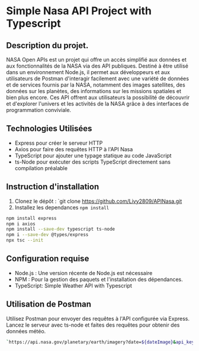 # Simple Nasa API Project with Typescript
## Description du projet.

NASA Open APIs est un projet qui offre un accès simplifié aux données et aux fonctionnalités de la NASA via des API publiques. Destiné à être utilisé dans un environnement Node.js, il permet aux développeurs et aux utilisateurs de Postman d'interagir facilement avec une variété de données et de services fournis par la NASA, notamment des images satellites, des données sur les planètes, des informations sur les missions spatiales et bien plus encore. Ces API offrent aux utilisateurs la possibilité de découvrir et d'explorer l'univers et les activités de la NASA grâce à des interfaces de programmation conviviale.

## Technologies Utilisées
- Express pour créer le serveur HTTP
- Axios pour faire des requêtes HTTP à l'API Nasa
- TypeScript pour ajouter une typage statique au code JavaScript
- ts-Node pour exécuter des scripts TypeScript directement sans compilation préalable

## Instruction d'installation
1. Clonez le dépôt : `git clone https://github.com/Livy2809/APINasa.git
2. Installez les dependances `npm install`
```bash
npm install express
npm i axios
npm install --save-dev typescript ts-node
npm i --save-dev @types/express
npx tsc --init
```

## Configuration requise
- Node.js : Une version récente de Node.js est nécessaire
- NPM : Pour la gestion des paquets et l'installation des dépendances.
- TypeScript: Simple Weather API with Typescript



## Utilisation de Postman
Utilisez Postman pour envoyer des requêtes à l'API configurée via Express. Lancez le serveur avec ts-node et faites des requêtes pour obtenir des données météo.

```bash
`https://api.nasa.gov/planetary/earth/imagery?date=${dateImage}&api_key=${this.API_KEY}`

